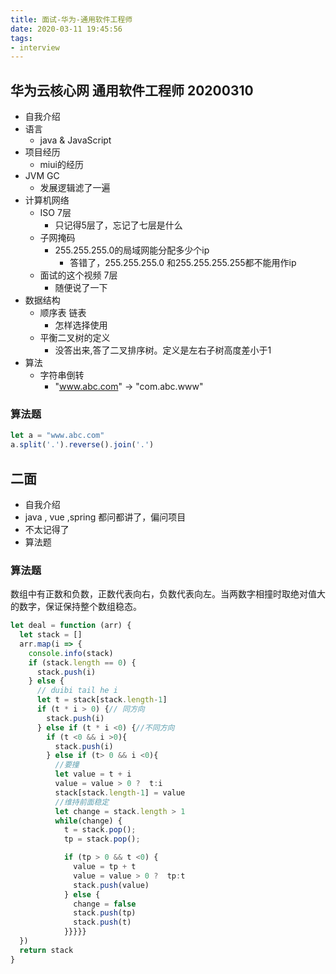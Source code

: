```yaml
---
title: 面试-华为-通用软件工程师
date: 2020-03-11 19:45:56
tags:
- interview
---
```

## 华为云核心网 通用软件工程师 20200310

- 自我介绍
- 语言
  - java & JavaScript
- 项目经历
  - miui的经历
- JVM GC
  - 发展逻辑滤了一遍
- 计算机网络
  - ISO 7层
    - 只记得5层了，忘记了七层是什么
  - 子网掩码
    - 255.255.255.0的局域网能分配多少个ip
      - 答错了，255.255.255.0 和255.255.255.255都不能用作ip
  - 面试的这个视频 7层
    - 随便说了一下
- 数据结构
  - 顺序表 链表
    - 怎样选择使用
  - 平衡二叉树的定义
    - 没答出来,答了二叉排序树。定义是左右子树高度差小于1
- 算法
  - 字符串倒转
    - "www.abc.com" -> "com.abc.www"

### 算法题

``` JavaScript
let a = "www.abc.com"
a.split('.').reverse().join('.')
```


## 二面

- 自我介绍
- java , vue ,spring 都问都讲了，偏问项目
- 不太记得了
- 算法题

### 算法题

数组中有正数和负数，正数代表向右，负数代表向左。当两数字相撞时取绝对值大的数字，保证保持整个数组稳态。

``` JavaScript
let deal = function (arr) {
  let stack = []
  arr.map(i => {
    console.info(stack)
    if (stack.length == 0) {
      stack.push(i)
    } else {
      // duibi tail he i
      let t = stack[stack.length-1]
      if (t * i > 0) {// 同方向
        stack.push(i)
      } else if (t * i <0) {//不同方向
        if (t <0 && i >0){
          stack.push(i)
        } else if (t> 0 && i <0){
          //要撞
          let value = t + i
          value = value > 0 ?  t:i
          stack[stack.length-1] = value
          //维持前面稳定
          let change = stack.length > 1
          while(change) {
            t = stack.pop();
            tp = stack.pop();

            if (tp > 0 && t <0) {
              value = tp + t
              value = value > 0 ?  tp:t
              stack.push(value)
            } else {
              change = false
              stack.push(tp)
              stack.push(t)
            }}}}}
  })
  return stack
}
```
